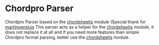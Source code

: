 # Chordpro Parser
Chordpro Parser based on the [chordsheetjs](https://www.npmjs.com/package/chordsheetjs "ChordSheeJS") module (Special thank for [martijnversluis](https://github.com/martijnversluis) 
This parser acts as a helper for the [chordsheetjs](https://www.npmjs.com/package/chordsheetjs "ChordSheeJS") module, it does not replace it at all and if you need more features than simple Chordpro format parsing, better use the [chordsheetjs](https://www.npmjs.com/package/chordsheetjs "ChordSheeJS") module.
